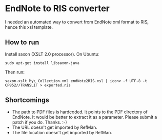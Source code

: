 # EndNote to RIS converter

I needed an automated way to convert from EndNote xml format to RIS, hence this xsl template.

## How to run

Install saxon (XSLT 2.0 processor). On Ubuntu:

    sudo apt-get install libsaxon-java

Then run:

    saxon-xslt My\ Collection.xml endNote2RIS.xsl | iconv -f UTF-8 -t CP852//TRANSLIT > exported.ris

## Shortcomings

- The path to PDF files is hardcoded. It points to the PDF directory of EndNote. It would be better to extract it as a parameter. Please submit a patch if you do. Thanks. :-)
- The URL doesn't get imported by RefMan.
- The file location doesn't get imported by RefMan.
